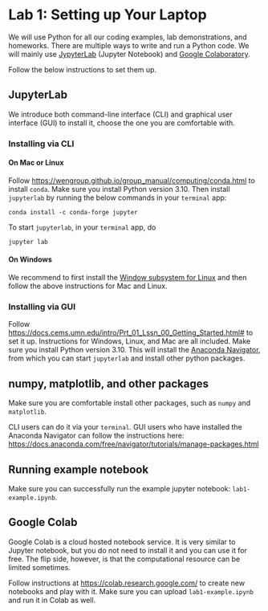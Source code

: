 # Lab 1: Setting up Your Laptop

We will use Python for all our coding examples, lab demonstrations, and homeworks.
There are multiple ways to write and run a Python code. We will mainly use [JypyterLab](https://jupyter.org) (Jupyter Notebook) and [Google Colaboratory](https://colab.research.google.com).

Follow the below instructions to set them up.

## JupyterLab

We introduce both command-line interface (CLI) and graphical user interface (GUI) to install it, choose the one you are comfortable with.

### Installing via CLI

#### On Mac or Linux

Follow https://wengroup.github.io/group_manual/computing/conda.html to install `conda`. Make sure you install Python version 3.10. Then install `jupyterlab` by running the below commands in your `terminal` app:

```shell
conda install -c conda-forge jupyter
```

To start `jupyterlab`, in your `terminal` app, do

```shell
jupyter lab
```

#### On Windows

We recommend to first install the [Window subsystem for Linux](https://learn.microsoft.com/en-us/windows/wsl/install) and then follow the above instructions for Mac and Linux.

### Installing via GUI

Follow https://docs.cems.umn.edu/intro/Prt_01_Lssn_00_Getting_Started.html# to set it up.
Instructions for Windows, Linux, and Mac are all included.
Make sure you install Python version 3.10.
This will install the [Anaconda Navigator](https://docs.anaconda.com/free/navigator/index.html), from which you can start `jupyterlab` and install other python packages.

## numpy, matplotlib, and other packages

Make sure you are comfortable install other packages, such as `numpy` and `matplotlib`.

CLI users can do it via your `terminal`.
GUI users who have installed the Anaconda Navigator can follow the instructions here: https://docs.anaconda.com/free/navigator/tutorials/manage-packages.html

## Running example notebook

Make sure you can successfully run the example jupyter notebook: `lab1-example.ipynb`.

## Google Colab

Google Colab is a cloud hosted notebook service. It is very similar to Jupyter notebook, but you do not need to install it and you can use it for free.
The flip side, however, is that the computational resource can be limited sometimes.

Follow instructions at https://colab.research.google.com/ to create new notebooks and play with it. Make sure you can upload `lab1-example.ipynb` and run it in Colab as well.

